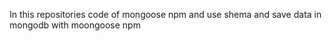 In this repositories code of mongoose npm and use shema and
save data in mongodb with moongoose npm 
